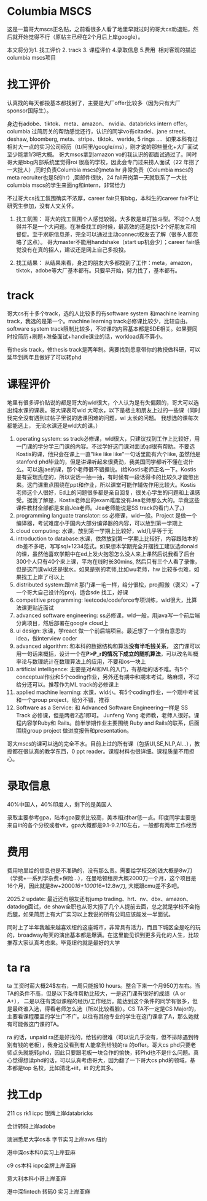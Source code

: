 
# Columbia MSCS
这是一篇哥大mscs正名贴，之前看很多人看了地里早就过时的哥大cs劝退贴，然后就开始觉得不行（原帖主已经在2个月后上岸google）。

本文将分为1. 找工评价 2. track 3. 课程评价 4.录取信息 5.费用  相对客观的描述columbia mscs项目

# 找工评价
认真找的每天都投基本都找到了，主要是大厂offer比较多（因为只有大厂sponsor国际生）。

身边有adobe、tiktok、meta、amazon、 nvidia、databricks intern offer。columbia 过简历关的帮助感觉还行，认识的同学vo有citadel、jane street、deshaw, bloomberg, meta、stripe、tiktok、weride, 5 rings ....  如果本科有过相对大一点的实习公司经历（tt/阿里/google/ms），刚才说的那些量化+大厂面试至少能拿1/3吧大概。 哥大mscs拿到amazon vo的我认识的都面试通过了。同时哥大是bbg内部系统里觉得roi 很高的学校，因此会专门过来捞人面试（22 年捞了一大批人）,同时负责Columbia mscs的meta hr 非常负责（Columbia mscs的meta recruiter也是S的hr）,回邮件很快，24 fall开岗第一天就联系了一大批columbia mscs的学生来面ng和intern，非常给力

不过哥大cs找工氛围确实不浓厚，career fair只有bbg，本科生的career fair不让研究生参加，没有人文关怀。




1. 找工氛围：
哥大的找工氛围个人感觉较弱。大多数是单打独斗型。不过个人觉得并不是一个大问题。在准备找工的时候，最高效的还是找1-2个好朋友互相督促。至于求职信息差，完全可以通过主动connect校友去了解（很多人都忽略了这点）。
哥大master不能用handshake（start up机会少）；career fair感觉没有在真的招人，建议还是网上自己多投投。

2. 找工结果：
从结果来看，身边的朋友大多都找到了工作：meta，amazon，tiktok，adobe等大厂基本都有。只要早开始，努力找了，基本都有。

# track
哥大cs有十多个track，选的人比较多的有software system 和machine learning track，我选的是第一个。machine learning track必修课比较少，比较自由。software system track限制比较多，不过课的内容基本都是SDE相关。如果要同时投简历+刷题+准备面试+handle课业的话，workload真不算小。

有thesis track，修thesis track是两年制。需要找到愿意带你的教授做科研，可以延毕到两年且做好了可以转phd



# 课程评价
地里有很多评价贴说的都是哥大的wld很大，个人认为是有失偏颇的，哥大可以选出纯水课的课表。哥大课表可wld 大可水，以下是楼主和朋友上过的一些课（同时我完全没有遇到过帖子里说的选课困难的问题，wl 太长的问题。 我想选的课每次都能选上， 无论水课还是wld大的课。）

1. operating system: ss track必修课，wld很大，只建议找到工作上比较好，用一门课的学分学三门课的内容。不过学好这门课对面试qd很有帮助。不要选Kostis的课，他只会在课上一直"like like like"一句话里能有六个like, 虽然他是stanford phd毕业的，但是讲课听起来很费劲，我美国同学都听不懂在说什么。可以选jae的课，那个老师很不错据说。(给Kostis老师正名一下。Kostis是有妥瑞氏症的，所以说话一抽一抽，有时候有一段话得卡的比较久才能憋出来。这门课重点围绕在ppt和作业，所以课堂可能作辅佐作用比较大。Kostis老师这个人很好，Ed上的问题很多都是亲自回复，很关心学生的问题和上课感受。据我了解是，Kostis老师出的exam难度没有Jea老师那么大的。毕竟这些课件教材全部都是来自Jea老师。Jea老师能说是SS track的看门人了。)
2. programming languate translator: ss 必修课，wld一般。Project 是做一个编译器，考试难度小于国内大部分编译器的内容，可以放到第一学期上
3. cloud computing: 水课，放到第一学期上比较好，wld几乎等于无
4. introduction to database:水课，依然放到第一学期上比较好，内容跟陆本的db差不多吧，写写sql+1234范式。如果想本学期完全开摆找工建议选donald 的课，虽然他喜欢学期中在ed上发火抱怨怎么没人来上课然后说我看了后台300个人只有40个来上课，平均在线时长30mins, 然后只有三个人看了录像，但是这门课wld还是很水。如果是别的老师,比如wu老师，hw 比较多也难，如果找工上岸了可以上
5. distributed system:跟mit 那门课一毛一样，给分很松，proj照搬（褒义）+了一个哥大自己设计的proj，适合sde 找工，好课
6. competitive programming: leetcode/codeforce专项训练，wld很大，比算法课更贴近面试
7. advanced software engineering: ss必修课，wld一般，用java写一个前后端分离项目，然后部署在google cloud上
8. ui design: 水课，学react 做一个前后端项目。最近想了一个很有意思的idea，做interview coder
9. advanced algorithm: 和本科的数据结构和算法**没有半毛钱关系**， 这门课可以用一句话来概括，设计一个在**P>P_r的情况下成立的随机算法**，可以改名叫概率论与数理统计在数理算法上的应用，不要和os一块上
10. artificial intelligence: 主要是对AI和ML的入门，有基础的话不难。有5个conceptual作业和5个coding作业，另外还有期中和期末考试，略麻烦，不过给分还可以。推荐作为ML track的必修课上
11. applied machine learning: 水课，wld小。有5个coding作业，一个期中考试和一个group project，给分不错，推荐
12. Software as a Service: 和 Advanced Software Engineering一样是 SS Track 必修课，但是两者2选1即可。 Junfeng Yang 老师教，老师人很好。课程内容学Ruby和 Rails。前半学期作业主要围绕 Ruby and Rails的联系，后面围绕group project 做进度报告和presentation。


哥大mscs的课可以选的完全不水。目前上过的所有课（包括UI,SE,NLP,AI...），教授都在很认真的教学东西，0 ppt reader。课程材料也很详细。课程质量不用担心。

# 录取信息
40%中国人，40%印度人，剩下的是美国人

录取主要参考gpa，陆本gpa要求比较高，美本相对bar低一点。印度同学主要是来自iit的各个分校或者vit，gpa大概都是9.1-9.2/10左右，一般都有两年工作经历



# 费用


费用地里给的信息也是不准确的，没有那么贵。需要给学校交的钱大概是8w刀（学费+一系列学杂费+保险...），在曼哈顿租房大概2000刀一个月，这个项目是16个月，因此就是8w+2000*16+1000*16=12.8w刀, 大概跟cmu差不多吧。

2025.2 update: 最近还有朋友还有jump trading、hrt、nv、dbx、amazon、datadog面试，de shaw全职也从哥大捞了几个人提前去面，总之就是学校不会拖后腿，如果简历上有大厂实习以上我说的所有公司应该能发一半面试。

同时上了半年我越来越喜欢纽约这座城市，非常具有活力，而且下城区全是吃的玩的，broadway每天的演出基本都是爆满。在这里能见识到更多元化的人生，比较推荐大家认真考虑来。毕竟纽约就是最好的大学

# ta ra
ta 工资时薪大概24$左右，一周只能报10 hours。整合下来一个月950刀左右。当TA的条件不高，但是以下条件帮助比较大，一是这门课有很好的成绩（A or A+）， 二是以往有类似课程的经历/工作经历。能达到这个条件的同学有很多，但是最终谁入选，得看老师怎么选（所以比较看脸）。CS TA不一定是CS Major的，主要看课程覆盖的学生广不广。以往有其他专业的学生在这门课拿了A，那么她就有可能做这门课的TA。

ra 的话，unpaid ra还是好找的，给钱的很难（可以说几乎没有，但不排除遇到特别有钱的老板），我身边没看到有人能拿到给钱的ra 的offer。哥大cs phd只要老师点头就能转phd，因此只要跟老板一块合作的愉快，转Phd也不是什么问题。真心觉得想读phd的话，可以认真考虑哥大，因为翻了一下哥大cs phd的领域，基本都是top 名校，比如清北+iit，iit 的尤其多。

# 找工dp
211 cs rk1 icpc 银牌上岸databricks

会计转码上岸adobe

澳洲悉尼大学cs本 字节实习上岸aws 纽约

港中深cs本科0实习上岸亚麻

c9 cs本科 icpc金牌上岸亚麻

意大利本科小哥上岸亚麻

港中深fintech 转码0 实习上岸亚麻
